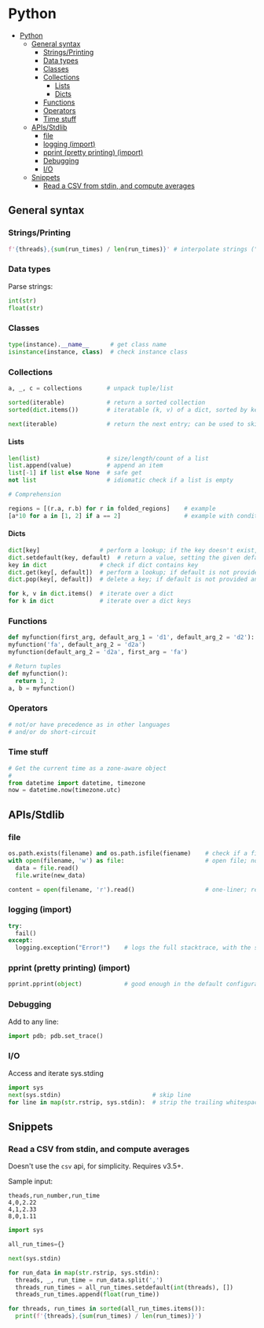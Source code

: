 # Python

- [Python](#python)
  - [General syntax](#general-syntax)
    - [Strings/Printing](#stringsprinting)
    - [Data types](#data-types)
    - [Classes](#classes)
    - [Collections](#collections)
      - [Lists](#lists)
      - [Dicts](#dicts)
    - [Functions](#functions)
    - [Operators](#operators)
    - [Time stuff](#time-stuff)
  - [APIs/Stdlib](#apisstdlib)
    - [file](#file)
    - [logging (import)](#logging-import)
    - [pprint (pretty printing) (import)](#pprint-pretty-printing-import)
    - [Debugging](#debugging)
    - [I/O](#io)
  - [Snippets](#snippets)
    - [Read a CSV from stdin, and compute averages](#read-a-csv-from-stdin-and-compute-averages)

## General syntax

### Strings/Printing

```python
f'{threads},{sum(run_times) / len(run_times)}' # interpolate strings ("f-strings", v3.6+)
```

### Data types

Parse strings:

```python
int(str)
float(str)
```

### Classes

```python
type(instance).__name__      # get class name
isinstance(instance, class)  # check instance class
```

### Collections

```python
a, _, c = collections       # unpack tuple/list

sorted(iterable)            # return a sorted collection
sorted(dict.items())        # iteratable (k, v) of a dict, sorted by key

next(iterable)              # return the next entry; can be used to skip one
```

#### Lists

```python
len(list)                   # size/length/count of a list
list.append(value)          # append an item
list[-1] if list else None  # safe get
not list                    # idiomatic check if a list is empty

# Comprehension

regions = [(r.a, r.b) for r in folded_regions]    # example
[a*10 for a in [1, 2] if a == 2]                  # example with conditional; elements not passing the test won't be included
```

#### Dicts

```python
dict[key]                 # perform a lookup; if the key doesn't exist, an error is raised
dict.setdefault(key, default)  # return a value, setting the given default if not present
key in dict               # check if dict contains key
dict.get(key[, default])  # perform a lookup; if default is not provided and the key doesn't exist, an error is raised
dict.pop(key[, default])  # delete a key; if default is not provided and the key doesn't exist, an error is raised

for k, v in dict.items()  # iterate over a dict
for k in dict             # iterate over a dict keys
```

### Functions

```python
def myfunction(first_arg, default_arg_1 = 'd1', default_arg_2 = 'd2'):  # definition
myfunction('fa', default_arg_2 = 'd2a')                                 # invocation
myfunction(default_arg_2 = 'd2a', first_arg = 'fa')                     # also valid invocation

# Return tuples
def myfunction():
  return 1, 2
a, b = myfunction()
```

### Operators

```python
# not/or have precedence as in other languages
# and/or do short-circuit
```

### Time stuff

```python
# Get the current time as a zone-aware object
#
from datetime import datetime, timezone
now = datetime.now(timezone.utc)
```

## APIs/Stdlib

### file

```python
os.path.exists(filename) and os.path.isfile(fiename)    # check if a file exists
with open(filename, 'w') as file:                       # open file; no mode will open for read
  data = file.read()
  file.write(new_data)

content = open(filename, 'r').read()                    # one-liner; relies on exit to close the handle
```

### logging (import)

```python
try:
  fail()
except:
  logging.exception("Error!")    # logs the full stacktrace, with the specified header
```

### pprint (pretty printing) (import)

```python
pprint.pprint(object)            # good enough in the default configuration
```

### Debugging

Add to any line:

```python
import pdb; pdb.set_trace()
```

### I/O

Access and iterate sys.stding

```python
import sys
next(sys.stdin)                          # skip line
for line in map(str.rstrip, sys.stdin):  # strip the trailing whitespace
```

## Snippets

### Read a CSV from stdin, and compute averages

Doesn't use the `csv` api, for simplicity. Requires v3.5+.

Sample input:

```csv
theads,run_number,run_time
4,0,2.22
4,1,2.33
8,0,1.11
```

```python
import sys

all_run_times={}

next(sys.stdin)

for run_data in map(str.rstrip, sys.stdin):
  threads, _, run_time = run_data.split(',')
  threads_run_times = all_run_times.setdefault(int(threads), [])
  threads_run_times.append(float(run_time))

for threads, run_times in sorted(all_run_times.items()):
  print(f'{threads},{sum(run_times) / len(run_times)}')
```
